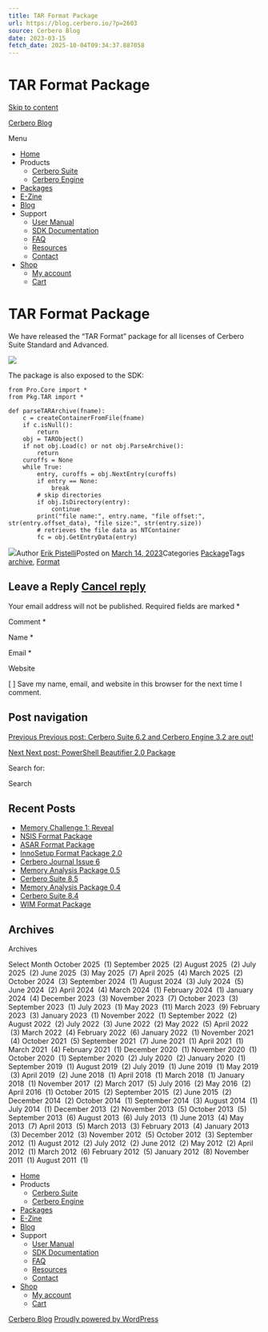 ```yaml
---
title: TAR Format Package
url: https://blog.cerbero.io/?p=2603
source: Cerbero Blog
date: 2023-03-15
fetch_date: 2025-10-04T09:34:37.887058
---
```


# TAR Format Package

[Skip to content](#content)

[Cerbero Blog](https://blog.cerbero.io/)

Menu

* [Home](https://cerbero.io)
* Products
  + [Cerbero Suite](https://cerbero.io/suite/)
  + [Cerbero Engine](https://cerbero.io/engine/)
* [Packages](https://cerbero.io/packages/)
* [E-Zine](https://cerbero.io/e-zine/)
* [Blog](/)
* Support
  + [User Manual](https://cerbero.io/manual/)
  + [SDK Documentation](https://sdk.cerbero.io/)
  + [FAQ](https://cerbero.io/faq/)
  + [Resources](https://cerbero.io/resources/)
  + [Contact](https://cerbero.io/contact/)
* [Shop](https://cerbero.io/shop/)
  + [My account](https://cerbero.io/my-account/)
  + [Cart](https://cerbero.io/cart/)

# TAR Format Package

We have released the “TAR Format” package for all licenses of Cerbero Suite Standard and Advanced.

[![](/wp-content/uploads/2023/03/tar.png)](/wp-content/uploads/2023/03/tar.png)

The package is also exposed to the SDK:

```
from Pro.Core import *
from Pkg.TAR import *

def parseTARArchive(fname):
    c = createContainerFromFile(fname)
    if c.isNull():
        return
    obj = TARObject()
    if not obj.Load(c) or not obj.ParseArchive():
        return
    curoffs = None
    while True:
        entry, curoffs = obj.NextEntry(curoffs)
        if entry == None:
            break
        # skip directories
        if obj.IsDirectory(entry):
            continue
        print("file name:", entry.name, "file offset:", str(entry.offset_data), "file size:", str(entry.size))
        # retrieves the file data as NTContainer
        fc = obj.GetEntryData(entry)
```

![](https://secure.gravatar.com/avatar/7a86aa69922858b8d41989621fc1ea364aae1e027546f88a54d94ab1ec2187fc?s=49&d=mm&r=g)Author [Erik Pistelli](https://blog.cerbero.io/author/cerbero/)Posted on [March 14, 2023](https://blog.cerbero.io/tar-format-package/)Categories [Package](https://blog.cerbero.io/category/package/)Tags [archive](https://blog.cerbero.io/tag/archive/), [Format](https://blog.cerbero.io/tag/format/)

## Leave a Reply [Cancel reply](/tar-format-package/#respond)

Your email address will not be published. Required fields are marked \*

Comment \*

Name \*

Email \*

Website

[ ]  Save my name, email, and website in this browser for the next time I comment.

## Post navigation

[Previous Previous post: Cerbero Suite 6.2 and Cerbero Engine 3.2 are out!](https://blog.cerbero.io/cerbero-suite-6-2-and-cerbero-engine-3-2-are-out/)

[Next Next post: PowerShell Beautifier 2.0 Package](https://blog.cerbero.io/powershell-beautifier-2-0/)

Search for:

Search

## Recent Posts

* [Memory Challenge 1: Reveal](https://blog.cerbero.io/memory-challenge-1-reveal/)
* [NSIS Format Package](https://blog.cerbero.io/nsis-format-package/)
* [ASAR Format Package](https://blog.cerbero.io/asar-format-package/)
* [InnoSetup Format Package 2.0](https://blog.cerbero.io/innosetup-format-package-2-0/)
* [Cerbero Journal Issue 6](https://blog.cerbero.io/cerbero-journal-issue-6/)
* [Memory Analysis Package 0.5](https://blog.cerbero.io/memory-analysis-package-0-5/)
* [Cerbero Suite 8.5](https://blog.cerbero.io/cerbero-suite-8-5/)
* [Memory Analysis Package 0.4](https://blog.cerbero.io/memory-analysis-package-0-4/)
* [Cerbero Suite 8.4](https://blog.cerbero.io/cerbero-suite-8-4/)
* [WIM Format Package](https://blog.cerbero.io/wim-format-package/)

## Archives

Archives

Select Month
 October 2025  (1)
 September 2025  (2)
 August 2025  (2)
 July 2025  (2)
 June 2025  (3)
 May 2025  (7)
 April 2025  (4)
 March 2025  (2)
 October 2024  (3)
 September 2024  (1)
 August 2024  (3)
 July 2024  (5)
 June 2024  (2)
 April 2024  (4)
 March 2024  (1)
 February 2024  (1)
 January 2024  (4)
 December 2023  (3)
 November 2023  (7)
 October 2023  (3)
 September 2023  (1)
 July 2023  (1)
 May 2023  (11)
 March 2023  (9)
 February 2023  (3)
 January 2023  (1)
 November 2022  (1)
 September 2022  (2)
 August 2022  (2)
 July 2022  (3)
 June 2022  (2)
 May 2022  (5)
 April 2022  (3)
 March 2022  (4)
 February 2022  (6)
 January 2022  (1)
 November 2021  (4)
 October 2021  (5)
 September 2021  (7)
 June 2021  (1)
 April 2021  (1)
 March 2021  (4)
 February 2021  (1)
 December 2020  (1)
 November 2020  (1)
 October 2020  (1)
 September 2020  (2)
 July 2020  (2)
 January 2020  (1)
 September 2019  (1)
 August 2019  (2)
 July 2019  (1)
 June 2019  (1)
 May 2019  (3)
 April 2019  (2)
 June 2018  (1)
 April 2018  (1)
 March 2018  (1)
 January 2018  (1)
 November 2017  (2)
 March 2017  (5)
 July 2016  (2)
 May 2016  (2)
 April 2016  (1)
 October 2015  (2)
 September 2015  (2)
 June 2015  (2)
 December 2014  (2)
 October 2014  (1)
 September 2014  (3)
 August 2014  (1)
 July 2014  (1)
 December 2013  (2)
 November 2013  (5)
 October 2013  (5)
 September 2013  (6)
 August 2013  (6)
 July 2013  (1)
 June 2013  (4)
 May 2013  (7)
 April 2013  (5)
 March 2013  (3)
 February 2013  (4)
 January 2013  (3)
 December 2012  (3)
 November 2012  (5)
 October 2012  (3)
 September 2012  (1)
 August 2012  (2)
 July 2012  (2)
 June 2012  (2)
 May 2012  (2)
 April 2012  (1)
 March 2012  (6)
 February 2012  (5)
 January 2012  (8)
 November 2011  (1)
 August 2011  (1)

* [Home](https://cerbero.io)
* Products
  + [Cerbero Suite](https://cerbero.io/suite/)
  + [Cerbero Engine](https://cerbero.io/engine/)
* [Packages](https://cerbero.io/packages/)
* [E-Zine](https://cerbero.io/e-zine/)
* [Blog](/)
* Support
  + [User Manual](https://cerbero.io/manual/)
  + [SDK Documentation](https://sdk.cerbero.io/)
  + [FAQ](https://cerbero.io/faq/)
  + [Resources](https://cerbero.io/resources/)
  + [Contact](https://cerbero.io/contact/)
* [Shop](https://cerbero.io/shop/)
  + [My account](https://cerbero.io/my-account/)
  + [Cart](https://cerbero.io/cart/)

[Cerbero Blog](https://blog.cerbero.io/)  [Proudly powered by WordPress](https://wordpress.org/)